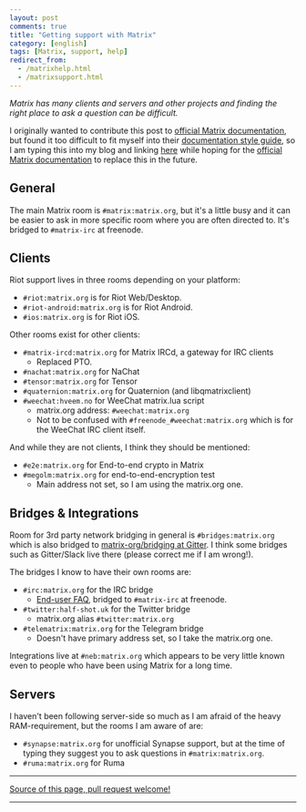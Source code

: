 ```yaml
---
layout: post
comments: true
title: "Getting support with Matrix"
category: [english]
tags: [Matrix, support, help]
redirect_from:
  - /matrixhelp.html
  - /matrixsupport.html
---
```


*Matrix has many clients and servers and other projects and finding the
 right place to ask a question can be difficult.*

I originally wanted to contribute this post to [official Matrix
documentation], but found it too difficult to fit myself into their
[documentation style guide], so I am typing this into my blog and linking
[here](/matrixhelp.html) while hoping for the [official Matrix documentation]
to replace this in the future.

[official Matrix documentation]:https://github.com/matrix-org/matrix-doc
[documentation style guide]:https://github.com/matrix-org/matrix-doc/blob/master/CONTRIBUTING.rst

## General

The main Matrix room is `#matrix:matrix.org`, but it's a little busy and
it can be easier to ask in more specific room where you are often directed
to. It's bridged to `#matrix-irc` at freenode.

## Clients

Riot support lives in three rooms depending on your platform:

* `#riot:matrix.org` is for Riot Web/Desktop.
* `#riot-android:matrix.org` is for Riot Android.
* `#ios:matrix.org` is for Riot iOS.

Other rooms exist for other clients:

* `#matrix-ircd:matrix.org` for Matrix IRCd, a gateway for IRC clients
    * Replaced PTO.
* `#nachat:matrix.org` for NaChat
* `#tensor:matrix.org` for Tensor
* `#quaternion:matrix.org` for Quaternion (and libqmatrixclient)
* `#weechat:hveem.no` for WeeChat matrix.lua script
    * matrix.org address: `#weechat:matrix.org`
    * Not to be confused with `#freenode_#weechat:matrix.org` which is
      for the WeeChat IRC client itself.

And while they are not clients, I think they should be mentioned:

* `#e2e:matrix.org` for End-to-end crypto in Matrix
* `#megolm:matrix.org` for end-to-end-encryption test
    * Main address not set, so I am using the matrix.org one.

## Bridges & Integrations

Room for 3rd party network bridging in general is `#bridges:matrix.org`
which is also bridged to
[matrix-org/bridging at Gitter](https://gitter.im/matrix-org/bridging).
I think some bridges such as Gitter/Slack live there (please correct me if
I am wrong!).

The bridges I know to have their own rooms are:

* `#irc:matrix.org` for the IRC bridge
    * [End-user FAQ], bridged to `#matrix-irc` at freenode.
* `#twitter:half-shot.uk` for the Twitter bridge
    * matrix.org alias `#twitter:matrix.org`
* `#telematrix:matrix.org` for the Telegram bridge
    * Doesn't have primary address set, so I take the matrix.org one.

[End-user FAQ]:https://github.com/matrix-org/matrix-appservice-irc/wiki/End-user-FAQ

Integrations live at `#neb:matrix.org` which appears to be very little
known even to people who have been using Matrix for a long time.

## Servers

I haven't been following server-side so much as I am afraid of the heavy
RAM-requirement, but the rooms I am aware of are:

* `#synapse:matrix.org` for unofficial Synapse support, but at the time of
  typing they suggest you to ask questions in `#matrix:matrix.org`.
* `#ruma:matrix.org` for Ruma

* * * * *

[Source of this page, pull request welcome!](https://github.com/Mikaela/mikaela.github.io/blob/master/_posts/2017-01-03-matrix-getting-support.md)

* * * * *

